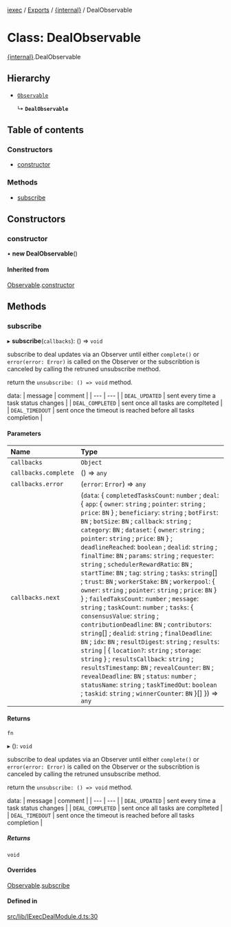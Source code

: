 [iexec](../README.md) / [Exports](../modules.md) / [{internal}](../modules/internal_.md) / DealObservable

# Class: DealObservable

[{internal}](../modules/internal_.md).DealObservable

## Hierarchy

- [`Observable`](internal_.Observable.md)

  ↳ **`DealObservable`**

## Table of contents

### Constructors

- [constructor](internal_.DealObservable.md#constructor)

### Methods

- [subscribe](internal_.DealObservable.md#subscribe)

## Constructors

### constructor

• **new DealObservable**()

#### Inherited from

[Observable](internal_.Observable.md).[constructor](internal_.Observable.md#constructor)

## Methods

### subscribe

▸ **subscribe**(`callbacks`): () => `void`

subscribe to deal updates via an Observer until either `complete()` or `error(error: Error)` is called on the Observer or the subscribtion is canceled by calling the retruned unsubscribe method.

return the `unsubscribe: () => void` method.

data:
| message | comment |
| --- | --- |
| `DEAL_UPDATED` | sent every time a task status changes |
| `DEAL_COMPLETED` | sent once all tasks are complteted |
| `DEAL_TIMEDOUT` | sent once the timeout is reached before all tasks completion |

#### Parameters

| Name | Type |
| :------ | :------ |
| `callbacks` | `Object` |
| `callbacks.complete` | () => `any` |
| `callbacks.error` | (`error`: `Error`) => `any` |
| `callbacks.next` | (`data`: { `completedTasksCount`: `number` ; `deal`: { `app`: { `owner`: `string` ; `pointer`: `string` ; `price`: `BN`  } ; `beneficiary`: `string` ; `botFirst`: `BN` ; `botSize`: `BN` ; `callback`: `string` ; `category`: `BN` ; `dataset`: { `owner`: `string` ; `pointer`: `string` ; `price`: `BN`  } ; `deadlineReached`: `boolean` ; `dealid`: `string` ; `finalTime`: `BN` ; `params`: `string` ; `requester`: `string` ; `schedulerRewardRatio`: `BN` ; `startTime`: `BN` ; `tag`: `string` ; `tasks`: `string`[] ; `trust`: `BN` ; `workerStake`: `BN` ; `workerpool`: { `owner`: `string` ; `pointer`: `string` ; `price`: `BN`  }  } ; `failedTaksCount`: `number` ; `message`: `string` ; `taskCount`: `number` ; `tasks`: { `consensusValue`: `string` ; `contributionDeadline`: `BN` ; `contributors`: `string`[] ; `dealid`: `string` ; `finalDeadline`: `BN` ; `idx`: `BN` ; `resultDigest`: `string` ; `results`: `string` \| { `location?`: `string` ; `storage`: `string`  } ; `resultsCallback`: `string` ; `resultsTimestamp`: `BN` ; `revealCounter`: `BN` ; `revealDeadline`: `BN` ; `status`: `number` ; `statusName`: `string` ; `taskTimedOut`: `boolean` ; `taskid`: `string` ; `winnerCounter`: `BN`  }[]  }) => `any` |

#### Returns

`fn`

▸ (): `void`

subscribe to deal updates via an Observer until either `complete()` or `error(error: Error)` is called on the Observer or the subscribtion is canceled by calling the retruned unsubscribe method.

return the `unsubscribe: () => void` method.

data:
| message | comment |
| --- | --- |
| `DEAL_UPDATED` | sent every time a task status changes |
| `DEAL_COMPLETED` | sent once all tasks are complteted |
| `DEAL_TIMEDOUT` | sent once the timeout is reached before all tasks completion |

##### Returns

`void`

#### Overrides

[Observable](internal_.Observable.md).[subscribe](internal_.Observable.md#subscribe)

#### Defined in

[src/lib/IExecDealModule.d.ts:30](https://github.com/iExecBlockchainComputing/iexec-sdk/blob/8cfa57c/src/lib/IExecDealModule.d.ts#L30)
